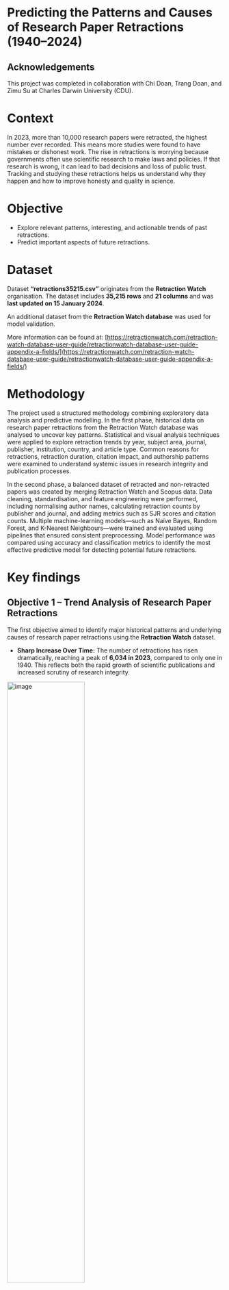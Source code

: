 # Predicting the Patterns and Causes of Research Paper Retractions (1940–2024)
## Acknowledgements
This project was completed in collaboration with Chi Doan, Trang Doan, and Zimu Su at Charles Darwin University (CDU).
# Context
In 2023, more than 10,000 research papers were retracted, the highest number ever recorded. This means more studies were found to have mistakes or dishonest work. The rise in retractions is worrying because governments often use scientific research to make laws and policies. If that research is wrong, it can lead to bad decisions and loss of public trust. Tracking and studying these retractions helps us understand why they happen and how to improve honesty and quality in science.

# Objective
  * Explore relevant patterns, interesting, and actionable trends of past retractions.
  * Predict important aspects of future retractions.

# Dataset
Dataset **“retractions35215.csv”** originates from the **Retraction Watch** organisation.
The dataset includes **35,215 rows** and **21 columns** and was **last updated on 15 January 2024**.

An additional dataset from the **Retraction Watch database** was used for model validation.

More information can be found at: [https://retractionwatch.com/retraction-watch-database-user-guide/retractionwatch-database-user-guide-appendix-a-fields/](https://retractionwatch.com/retraction-watch-database-user-guide/retractionwatch-database-user-guide-appendix-a-fields/)

# Methodology
The project used a structured methodology combining exploratory data analysis and predictive modelling. In the first phase, historical data on research paper retractions from the Retraction Watch database was analysed to uncover key patterns. Statistical and visual analysis techniques were applied to explore retraction trends by year, subject area, journal, publisher, institution, country, and article type. Common reasons for retractions, retraction duration, citation impact, and authorship patterns were examined to understand systemic issues in research integrity and publication processes.

In the second phase, a balanced dataset of retracted and non-retracted papers was created by merging Retraction Watch and Scopus data. Data cleaning, standardisation, and feature engineering were performed, including normalising author names, calculating retraction counts by publisher and journal, and adding metrics such as SJR scores and citation counts. Multiple machine-learning models—such as Naïve Bayes, Random Forest, and K-Nearest Neighbours—were trained and evaluated using pipelines that ensured consistent preprocessing. Model performance was compared using accuracy and classification metrics to identify the most effective predictive model for detecting potential future retractions.

# Key findings
## **Objective 1 – Trend Analysis of Research Paper Retractions**

The first objective aimed to identify major historical patterns and underlying causes of research paper retractions using the **Retraction Watch** dataset.

* **Sharp Increase Over Time:**
  The number of retractions has risen dramatically, reaching a peak of **6,034 in 2023**, compared to only one in 1940. This reflects both the rapid growth of scientific publications and increased scrutiny of research integrity.
  
<img src="https://github.com/user-attachments/assets/7b3d96de-2e6b-4db4-a663-15274809375e" 
     alt="image" 
     style="width:60%; height:auto;" />

* **Dominant Subject Areas:**
  **Biological and Health Sciences** recorded the highest retraction rates, followed by **Business, Technology, and Physical Sciences**. These fields face higher ethical and methodological pressures due to their societal and clinical relevance.

* **Journal, Publisher, and Regional Concentration:**
  Retracted papers are concentrated within a small number of publishers—**the top 10 accounted for 74.42%** of all retractions.
  Geographically, **China** contributed **49.33%** of total retractions, highlighting a strong regional pattern.
  
  <img src="https://github.com/user-attachments/assets/fb85bc61-5303-4a76-9e35-1967d96e5e88" alt="image" style="width:60%; height:auto;" />

* **Common Retraction Causes:**
  The most frequent issues were linked to **publication and peer review processes (40%)**, followed by **data integrity problems (36%)** and **authorship disputes (11%)**.

* **Additional Insights:**

  * Most retractions occurred **within one year of publication**.
  * **Single-author papers** were more likely to be retracted than multi-author works.
  * **Non-paywalled articles** experienced more retractions, likely due to higher public visibility.
  * Although many retracted papers had low citation counts, a few highly cited papers were also retracted, indicating that **influence does not equal integrity**.

---

## **Objective 2 – Predictive Modelling of Retractions**

The second objective focused on developing a **machine learning model** to predict potential future retractions based on the patterns identified in Objective 1.

* **Dataset Creation:**
  A combined dataset of **11,389 papers** was compiled—**5,044 retracted** (from Retraction Watch) and **6,345 non-retracted** (from Scopus). Data cleaning included normalising author names, removing anomalies, and adding variables such as **publisher/journal retraction history**, **SJR scores**, and **author retraction counts**.

* **Model Performance:**
  Multiple models were compared using a unified pipeline. The **K-Nearest Neighbours (KNN)** classifier achieved the **highest accuracy of 94.81%**, followed closely by **Random Forest at 94.35%**.

* **Feature Importance:**
  Random Forest analysis identified the **number of retractions by publisher**, **number of retractions by journal**, and **total retractions by authors** as the **most influential predictors** of future retractions.
  
  <img src="https://github.com/user-attachments/assets/ed174fbc-56c0-4dcf-80c1-15bfb2f83eff" alt="image" style="width:60%; height:auto;" />

* **Validation:**
  The KNN model was re-evaluated using these selected features, confirming their predictive strength with consistently high performance metrics.

These findings demonstrate that **author and publisher reputation** play a decisive role in determining retraction risk, and that predictive analytics can effectively flag at-risk publications, supporting improved research integrity.

# References
1.	Callaway, E. (2022). Retractions are increasing, but not enough. Nature. https://www.nature.com/articles/d41586-022-02071-6
2.	Callaway, E. (2023). Retractions: A record high highlights scrutiny. Nature. https://www.nature.com/articles/d41586-023-03974-8
3.	Fang, F. C., Steen, R. G., & Casadevall, A. (2012). Misconduct accounts for the majority of retracted scientific publications. Proceedings of the National Academy of Sciences, 109(42), 17028-17033. https://doi.org/10.1128/iai.05661-11
4.	Steen, R. G., Casadevall, A., & Fang, F. C. (2013). Why has the number of scientific retractions increased? PLOS Medicine. https://journals.plos.org/plosmedicine/article?id=10.1371/journal.pmed.1001563
5.	Steen, R. G. (2013). Retractions in the scientific literature: is the incidence of research fraud increasing? Journal of Medical Ethics, 37(4), 249-253. https://journals.plos.org/plosone/article?id=10.1371/journal.pone.0068397
6.	Modukuri, S. A., Rajtmajer, S., Squicciarini, A. C., Wu, J., & Giles, C. L. (2021). Understanding and predicting retractions of published work. ODU Digital Commons. Retrieved from https://digitalcommons.odu.edu/cgi/viewcontent.cgi?article=1279&context=computerscience_fac_pubs
7.	Clarinda Cerejo, 2013, What are the most common reasons for retraction, https://www.editage.com/insights/what-are-the-most-common-reasons-for-retraction?refer=scroll-to-1-article&refer-type=article 
8.	Gemma Conroy, 2019, The biggest reason for biomedical research retractions, https://www.nature.com/nature-index/news/the-biggest-reason-for-biomedical-retractions 
9.	Tang B.L, 2023, Some Insights into the Factors Influencing Continuous Citation of Retracted Scientific Papers, https://www.researchgate.net/publication/374555246_Some_Insights_into_the_Factors_Influencing_Continuous_Citation_of_Retracted_Scientific_Papers 


